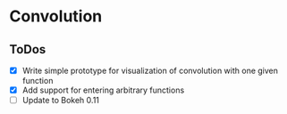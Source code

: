 # Convolution

## ToDos

-[x] Write simple prototype for visualization of convolution with one given function
-[x] Add support for entering arbitrary functions
-[ ] Update to Bokeh 0.11
